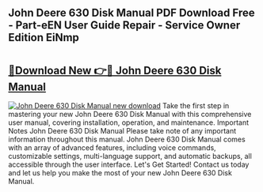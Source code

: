 ## John Deere 630 Disk Manual PDF Download Free - Part-eEN User Guide Repair - Service Owner Edition EiNmp

# <h2><a href="http://bc86573.oget.top/?id=John+Deere+630+Disk+Manual">🔗Download New 👉🔴 John Deere 630 Disk Manual</a></h2>

[![John Deere 630 Disk Manual new download](https://i.imgur.com/5g1atiW.png)](http://bc86573.oget.top/?id=John+Deere+630+Disk+Manual)
Take the first step in mastering your new John Deere 630 Disk Manual with this comprehensive user manual, covering installation, operation, and maintenance. Important Notes John Deere 630 Disk Manual Please take note of any important information throughout this manual. John Deere 630 Disk Manual comes with an array of advanced features, including voice commands, customizable settings, multi-language support, and automatic backups, all accessible through the user interface. Let's Get Started! Contact us today and let us help you make the most of your new John Deere 630 Disk Manual.
